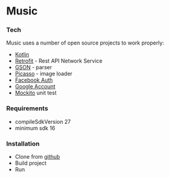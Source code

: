 # Music
### Tech

Music uses a number of open source projects to work properly:

* [Kotlin](https://developer.android.com/kotlin/)
* [Retrofit](https://square.github.io/retrofit/) - Rest API Network Service
* [GSON](https://github.com/google/gson) - parser
* [Picasso](http://square.github.io/picasso/) - image loader
* [Facebook Auth](https://developers.facebook.com/)
* [Google Account](https://google.com/)
* [Mockito](https://site.mockito.org/) unit test

### Requirements

* compileSdkVersion 27
* minimum sdk 16

### Installation
* Clone from [github](https://github.com/andinirachm/musicapp.git)
* Build project
* Run
